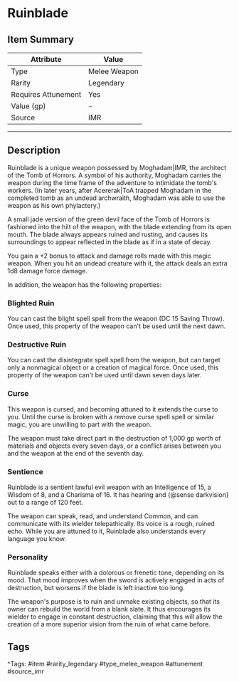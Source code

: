 # Ruinblade

## Item Summary

| Attribute            | Value                        |
|----------------------|------------------------------|
| Type                 | Melee Weapon |
| Rarity               | Legendary             |
| Requires Attunement  | Yes                |
| Value (gp)           | -    |
| Source               | IMR |

---

## Description

Ruinblade is a unique weapon possessed by Moghadam|IMR, the architect of the Tomb of Horrors. A symbol of his authority, Moghadam carries the weapon during the time frame of the adventure to intimidate the tomb's workers. (In later years, after Acererak|ToA trapped Moghadam in the completed tomb as an undead archwraith, Moghadam was able to use the weapon as his own phylactery.)

A small jade version of the green devil face of the Tomb of Horrors is fashioned into the hilt of the weapon, with the blade extending from its open mouth. The blade always appears ruined and rusting, and causes its surroundings to appear reflected in the blade as if in a state of decay.

You gain a +2 bonus to attack and damage rolls made with this magic weapon. When you hit an undead creature with it, the attack deals an extra 1d8 damage force damage.

In addition, the weapon has the following properties:

### Blighted Ruin

You can cast the blight spell spell from the weapon (DC 15 Saving Throw). Once used, this property of the weapon can't be used until the next dawn.

### Destructive Ruin

You can cast the disintegrate spell spell from the weapon, but can target only a nonmagical object or a creation of magical force. Once used, this property of the weapon can't be used until dawn seven days later.

### Curse

This weapon is cursed, and becoming attuned to it extends the curse to you. Until the curse is broken with a remove curse spell spell or similar magic, you are unwilling to part with the weapon.

The weapon must take direct part in the destruction of 1,000 gp worth of materials and objects every seven days, or a conflict arises between you and the weapon at the end of the seventh day.

### Sentience

Ruinblade is a sentient lawful evil weapon with an Intelligence of 15, a Wisdom of 8, and a Charisma of 16. It has hearing and {@sense darkvision} out to a range of 120 feet.

The weapon can speak, read, and understand Common, and can communicate with its wielder telepathically. Its voice is a rough, ruined echo. While you are attuned to it, Ruinblade also understands every language you know.

### Personality

Ruinblade speaks either with a dolorous or frenetic tone, depending on its mood. That mood improves when the sword is actively engaged in acts of destruction, but worsens if the blade is left inactive too long.

The weapon's purpose is to ruin and unmake existing objects, so that its owner can rebuild the world from a blank slate. It thus encourages its wielder to engage in constant destruction, claiming that this will allow the creation of a more superior vision from the ruin of what came before.

## Tags

^Tags: #item #rarity_legendary #type_melee_weapon #attunement #source_imr